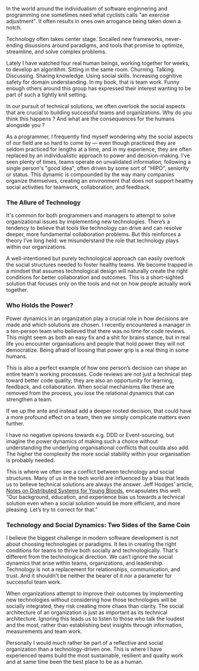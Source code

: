 [//]: # "title: When Technology Overshadows the Social in Software Development"
[//]: # "slug: when-tech-shadows-social"
[//]: # "pubDate: 9/9/2024 12:01"
[//]: # "lastModified: 9/9/2024 13:08"
[//]: # "excerpt: "
[//]: # "categories: organisation"
[//]: # "isPublished: true"

In the world around the individualism of software enginnering and programming one sometimes need what cyclists calls "an exercise adjustment". It often results in ones own arrogance being taken down a notch.

Technology often takes center stage. Socalled new frameworks, never-ending disussions around paradigms, and tools that promise to optimize, streamline, and solve complex problems. 

Lately I have watched four real human beings, working together for weeks, to develop an algoritihm. Sitting in the same room. Churning. Talking. Discussing. Sharing knowledge. Using social skills. Increasing cognitive safety for domain understanding. In my book, that is team work. Funny enough others around this group has expressed their interest wanting to be part of such a tightly knit setting.

In our pursuit of technical solutions, we often overlook the social aspects that are crucial to building successful teams and organizations. Why do you think this happens ? And what are the consequences for the humans alongside you ?

As a programmer, I frequently find myself wondering why the social aspects of our field are so hard to come by — even though practiced they are seldom practiced for lengths at a time, and in my experience, they are often replaced by an individualistic approach to power and decision-making. I've seen plenty of times, teams operate on unvalidated information, following a single person's "good idea", often driven by some sort of "HIPO", seniority or status. This dynamic is compounded by the way many companies organize themselves, creating an environment that does not support healthy social activities for teamwork, collaboration, and feedback.


### The Allure of Technology

It's common for both programmers and managers to attempt to solve organizational issues by implementing new technologies. There’s a tendency to believe that tools like technology can drive and can resolve deeper, more fundamental collaboration problems. But this reinforces a theory I’ve long held: we misunderstand the role that technology plays within our organizations.

A well-intentioned but purely technological approach can easily overlook the social structures needed to foster healthy teams. We become trapped in a mindset that assumes technological design will naturally create the right conditions for better collaboration and outcomes. This is a short-sighted solution that focuses only on the tools and not on how people actually work together.

### Who Holds the Power?

Power dynamics in an organization play a crucial role in how decisions are made and which solutions are chosen. I recently encountered a manager in a ten-person team who believed that there was no time for code reviews. This might seem as both an easy fix and a shit for brains stance, but in real life you encounter organisations and people that hold power they will not democratize. Being afraid of loosing that power grip is a real thing in some humans.

This is also a perfect example of how one person’s decision can shape an entire team's working processes. Code reviews are not just a technical step toward better code quality; they are also an opportunity for learning, feedback, and collaboration. When social mechanisms like these are removed from the process, you lose the relational dynamics that can strengthen a team.

If we up the ante and instead add a deeper rooted decision, that could have a more profound effect on a team, then we simply complicate matters even further.

I have no negative opinions towards e.g. DDD or Event-sourcing, but imagine the power dynamics of making such a choice without understanding the underlying organisational conflicts that coulda also add. The higher the complexity the more social stability within your organisation is probably needed.

This is where we often see a conflict between technology and social structures. Many of us in the tech world are influenced by a bias that leads us to believe technical solutions are always the answer. Jeff Hodges’ article, [Notes on Distributed Systems for Young Bloods](https://www.somethingsimilar.com/2013/01/14/notes-on-distributed-systems-for-young-bloods/), encapsulates this well: “Our background, education, and experience bias us towards a technical solution even when a social solution would be more efficient, and more pleasing. Let’s try to correct for that.”

### Technology and Social Dynamics: Two Sides of the Same Coin

I believe the biggest challenge in modern software development is not about choosing technologies or paradigms. It lies in creating the right conditions for teams to thrive both socially and technologically. That's different from the technological direction. We can’t ignore the social dynamics that arise within teams, organizations, and leadership. Technology is not a replacement for relationships, communication, and trust. And it shouldn't be neither the bearer of it nor a parameter for successful team work. 

When organizations attempt to improve their outcomes by implementing new technologies without considering how those technologies will be socially integrated, they risk creating more chaos than clarity. The social architecture of an organization is just as important as its technical architecture. Ignoring this leads us to listen to those who talk the loudest and the most, rather than establishing best insights through information, measurements and team work.

Personally I would much rather be part of a reflective and social organization than a technology-driven one. This is where I have experienced teams build the most sustainable, resilient and quality work and at same time been the best place to be as a human.